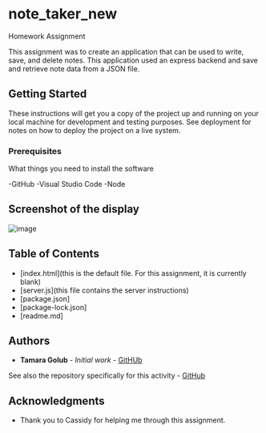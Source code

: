 # note_taker_new

Homework Assignment

This assignment was to create an application that can be used to write, save, and delete notes. This application used an express backend and save and retrieve note data from a JSON file. 
## Getting Started

These instructions will get you a copy of the project up and running on your local machine for development and testing purposes. See deployment for notes on how to deploy the project on a live system.

### Prerequisites

What things you need to install the software 

-GitHub
-Visual Studio Code
-Node

## Screenshot of the display

![image](https://user-images.githubusercontent.com/55814090/71023314-7c5d5800-20d0-11ea-8b76-77da9e64bea4.png)



## Table of Contents
* [index.html](this is the default file. For this assignment, it is currently blank)
* [server.js](this file contains the server instructions)
* [package.json]
* [package-lock.json]
* [readme.md]

## Authors

* **Tamara Golub** - *Initial work* - [GitHUb](https://tamaragolub.github.io/)

See also the repository specifically for this activity - [GitHub](https://tamaragolub.github.io/note_taker_new/)


## Acknowledgments

* Thank you to Cassidy for helping me through this assignment. 